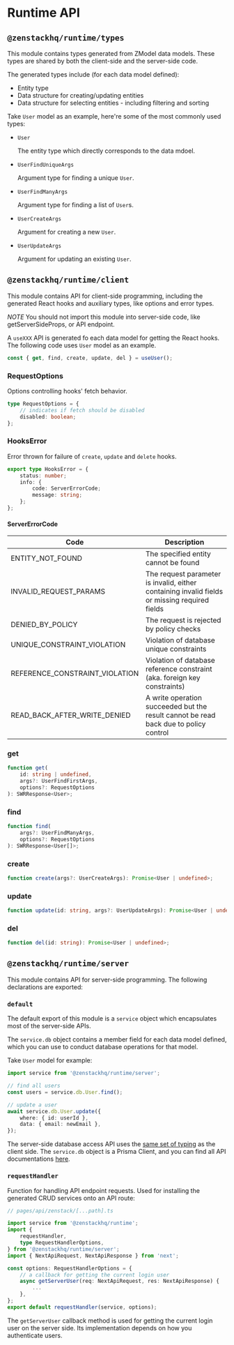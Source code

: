 # Runtime API

## `@zenstackhq/runtime/types`

This module contains types generated from ZModel data models. These types are shared by both the client-side and the server-side code.

The generated types include (for each data model defined):

-   Entity type
-   Data structure for creating/updating entities
-   Data structure for selecting entities - including filtering and sorting

Take `User` model as an example, here're some of the most commonly used types:

-   `User`

    The entity type which directly corresponds to the data mdoel.

-   `UserFindUniqueArgs`

    Argument type for finding a unique `User`.

-   `UserFindManyArgs`

    Argument type for finding a list of `User`s.

-   `UserCreateArgs`

    Argument for creating a new `User`.

-   `UserUpdateArgs`

    Argument for updating an existing `User`.

## `@zenstackhq/runtime/client`

This module contains API for client-side programming, including the generated React hooks and auxiliary types, like options and error types.

_NOTE_ You should not import this module into server-side code, like getServerSideProps, or API endpoint.

A `useXXX` API is generated fo each data model for getting the React hooks. The following code uses `User` model as an example.

```ts
const { get, find, create, update, del } = useUser();
```

### RequestOptions

Options controlling hooks' fetch behavior.

```ts
type RequestOptions = {
    // indicates if fetch should be disabled
    disabled: boolean;
};
```

### HooksError

Error thrown for failure of `create`, `update` and `delete` hooks.

```ts
export type HooksError = {
    status: number;
    info: {
        code: ServerErrorCode;
        message: string;
    };
};
```

#### ServerErrorCode

| Code                           | Description                                                                                   |
| ------------------------------ | --------------------------------------------------------------------------------------------- |
| ENTITY_NOT_FOUND               | The specified entity cannot be found                                                          |
| INVALID_REQUEST_PARAMS         | The request parameter is invalid, either containing invalid fields or missing required fields |
| DENIED_BY_POLICY               | The request is rejected by policy checks                                                      |
| UNIQUE_CONSTRAINT_VIOLATION    | Violation of database unique constraints                                                      |
| REFERENCE_CONSTRAINT_VIOLATION | Violation of database reference constraint (aka. foreign key constraints)                     |
| READ_BACK_AFTER_WRITE_DENIED   | A write operation succeeded but the result cannot be read back due to policy control          |

### get

```ts
function get(
    id: string | undefined,
    args?: UserFindFirstArgs,
    options?: RequestOptions
): SWRResponse<User>;
```

### find

```ts
function find(
    args?: UserFindManyArgs,
    options?: RequestOptions
): SWRResponse<User[]>;
```

### create

```ts
function create(args?: UserCreateArgs): Promise<User | undefined>;
```

### update

```ts
function update(id: string, args?: UserUpdateArgs): Promise<User | undefined>;
```

### del

```ts
function del(id: string): Promise<User | undefined>;
```

## `@zenstackhq/runtime/server`

This module contains API for server-side programming. The following declarations are exported:

### `default`

The default export of this module is a `service` object which encapsulates most of the server-side APIs.

The `service.db` object contains a member field for each data model defined, which you can use to conduct database operations for that model.

Take `User` model for example:

```ts
import service from '@zenstackhq/runtime/server';

// find all users
const users = service.db.User.find();

// update a user
await service.db.User.update({
    where: { id: userId },
    data: { email: newEmail },
});
```

The server-side database access API uses the [same set of typing](#zenstackhqruntimetypes) as the client side. The `service.db` object is a Prisma Client, and you can find all API documentations [here](https://www.prisma.io/docs/reference/api-reference/prisma-client-reference ':target=blank').

### `requestHandler`

Function for handling API endpoint requests. Used for installing the generated CRUD services onto an API route:

```ts
// pages/api/zenstack/[...path].ts

import service from '@zenstackhq/runtime';
import {
    requestHandler,
    type RequestHandlerOptions,
} from '@zenstackhq/runtime/server';
import { NextApiRequest, NextApiResponse } from 'next';

const options: RequestHandlerOptions = {
    // a callback for getting the current login user
    async getServerUser(req: NextApiRequest, res: NextApiResponse) {
        ...
    },
};
export default requestHandler(service, options);
```

The `getServerUser` callback method is used for getting the current login user on the server side. Its implementation depends on how you authenticate users.
